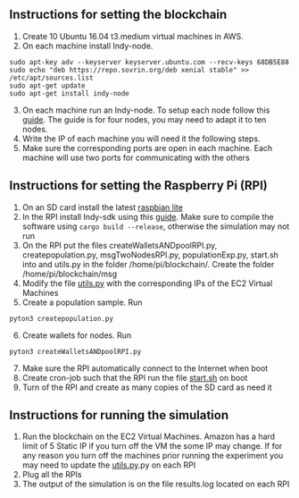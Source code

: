 ## Instructions for setting the blockchain
1. Create 10 Ubuntu 16.04 t3.medium virtual machines in AWS. 
2. On each machine install Indy-node.
```
sudo apt-key adv --keyserver keyserver.ubuntu.com --recv-keys 68DB5E88
sudo echo "deb https://repo.sovrin.org/deb xenial stable" >> /etc/apt/sources.list
sudo apt-get update
sudo apt-get install indy-node
```
3. On each machine run an Indy-node. To setup each node follow this [guide](https://github.com/hyperledger/indy-node/blob/master/docs/start-nodes.md#remote-test-network-example). The guide is for four nodes, you may need to adapt it to ten nodes.
4. Write the IP of each machine you will need it the following steps.
5. Make sure the corresponding ports are open in each machine. Each machine will use two ports for communicating with the others 

## Instructions for setting the Raspberry Pi (RPI)
1. On an SD card install the latest [raspbian lite](https://www.raspberrypi.org/downloads/raspbian/)
2. In the RPI install Indy-sdk using this [guide](https://github.com/hyperledger/indy-sdk/blob/master/doc/ubuntu-build.md). Make sure to compile the software using `cargo build --release`, otherwise the simulation may not run
3. On the RPI put the files createWalletsANDpoolRPI.py, createpopulation.py, msgTwoNodesRPI.py, populationExp.py, start.sh     into and utils.py in the folder /home/pi/blockchain/. Create the folder /home/pi/blockchain/msg
4. Modify the file [utils.py](utils.py) with the corresponding IPs of the EC2 Virtual Machines 
5. Create a population sample. Run
```
pyton3 createpopulation.py
```
6. Create wallets for nodes. Run
```
pyton3 createWalletsANDpoolRPI.py
``` 
7. Make sure the RPI automatically connect to the Internet when boot
9. Create cron-job such that the RPI run the file [start.sh](start.sh) on boot
10. Turn of the RPI and create as many copies of the SD card as need it

## Instructions for running the simulation
1. Run the blockchain on the EC2 Virtual Machines. Amazon has a hard limit of 5 Static IP if you turn off the VM the some IP may change. If for any reason you turn off the machines prior running the experiment you may need to update the [utils.py](utils.py).py on each RPI 
2. Plug all the RPIs
3. The output of the simulation is on the file results.log located on each RPI 
